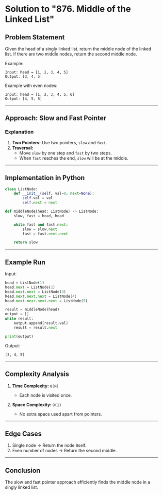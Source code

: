 # Solution to "876. Middle of the Linked List"

## Problem Statement

Given the head of a singly linked list, return the middle node of the linked list. If there are two middle nodes, return the second middle node.

Example:

```
Input: head = [1, 2, 3, 4, 5]
Output: [3, 4, 5]
```

Example with even nodes:

```
Input: head = [1, 2, 3, 4, 5, 6]
Output: [4, 5, 6]
```

---

## Approach: Slow and Fast Pointer

### Explanation

1. **Two Pointers:** Use two pointers, `slow` and `fast`.
2. **Traversal:**
    - Move `slow` by one step and `fast` by two steps.
    - When `fast` reaches the end, `slow` will be at the middle.

---

## Implementation in Python

```python
class ListNode:
    def __init__(self, val=0, next=None):
        self.val = val
        self.next = next

def middleNode(head: ListNode) -> ListNode:
    slow, fast = head, head

    while fast and fast.next:
        slow = slow.next
        fast = fast.next.next

    return slow
```

---

## Example Run

Input:

```python
head = ListNode(1)
head.next = ListNode(2)
head.next.next = ListNode(3)
head.next.next.next = ListNode(4)
head.next.next.next.next = ListNode(5)

result = middleNode(head)
output = []
while result:
    output.append(result.val)
    result = result.next

print(output)
```

Output:

```
[3, 4, 5]
```

---

## Complexity Analysis

1. **Time Complexity:** `O(N)`
    
    - Each node is visited once.
2. **Space Complexity:** `O(1)`
    
    - No extra space used apart from pointers.

---

## Edge Cases

1. Single node → Return the node itself.
2. Even number of nodes → Return the second middle.

---

## Conclusion

The slow and fast pointer approach efficiently finds the middle node in a singly linked list.